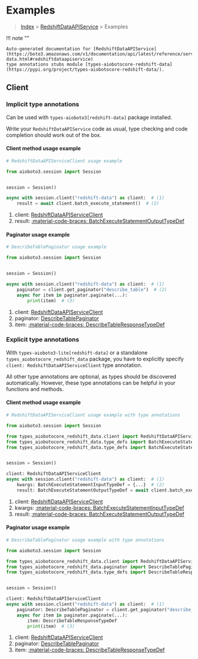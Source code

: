 # Examples

> [Index](../README.md) > [RedshiftDataAPIService](./README.md) > Examples

!!! note ""

    Auto-generated documentation for [RedshiftDataAPIService](https://boto3.amazonaws.com/v1/documentation/api/latest/reference/services/redshift-data.html#redshiftdataapiservice)
    type annotations stubs module [types-aiobotocore-redshift-data](https://pypi.org/project/types-aiobotocore-redshift-data/).

## Client

### Implicit type annotations

Can be used with `types-aioboto3[redshift-data]` package installed.

Write your `RedshiftDataAPIService` code as usual,
type checking and code completion should work out of the box.



#### Client method usage example

```python
# RedshiftDataAPIServiceClient usage example

from aioboto3.session import Session


session = Session()

async with session.client("redshift-data") as client:  # (1)
    result = await client.batch_execute_statement()  # (2)
```

1. client: [RedshiftDataAPIServiceClient](./client.md)
2. result: [:material-code-braces: BatchExecuteStatementOutputTypeDef](./type_defs.md#batchexecutestatementoutputtypedef)



#### Paginator usage example

```python
# DescribeTablePaginator usage example

from aioboto3.session import Session


session = Session()

async with session.client("redshift-data") as client:  # (1)
    paginator = client.get_paginator("describe_table")  # (2)
    async for item in paginator.paginate(...):
        print(item)  # (3)
```

1. client: [RedshiftDataAPIServiceClient](./client.md)
2. paginator: [DescribeTablePaginator](./paginators.md#describetablepaginator)
3. item: [:material-code-braces: DescribeTableResponseTypeDef](./type_defs.md#describetableresponsetypedef)




### Explicit type annotations

With `types-aioboto3-lite[redshift-data]`
or a standalone `types_aiobotocore_redshift_data` package, you have to explicitly specify
`client: RedshiftDataAPIServiceClient` type annotation.

All other type annotations are optional, as types should be discovered automatically.
However, these type annotations can be helpful in your functions and methods.


#### Client method usage example

```python
# RedshiftDataAPIServiceClient usage example with type annotations

from aioboto3.session import Session

from types_aiobotocore_redshift_data.client import RedshiftDataAPIServiceClient
from types_aiobotocore_redshift_data.type_defs import BatchExecuteStatementOutputTypeDef
from types_aiobotocore_redshift_data.type_defs import BatchExecuteStatementInputTypeDef


session = Session()

client: RedshiftDataAPIServiceClient
async with session.client("redshift-data") as client:  # (1)
    kwargs: BatchExecuteStatementInputTypeDef = {...}  # (2)
    result: BatchExecuteStatementOutputTypeDef = await client.batch_execute_statement(**kwargs)  # (3)
```

1. client: [RedshiftDataAPIServiceClient](./client.md)
2. kwargs: [:material-code-braces: BatchExecuteStatementInputTypeDef](./type_defs.md#batchexecutestatementinputtypedef)
3. result: [:material-code-braces: BatchExecuteStatementOutputTypeDef](./type_defs.md#batchexecutestatementoutputtypedef)



#### Paginator usage example

```python
# DescribeTablePaginator usage example with type annotations

from aioboto3.session import Session

from types_aiobotocore_redshift_data.client import RedshiftDataAPIServiceClient
from types_aiobotocore_redshift_data.paginator import DescribeTablePaginator
from types_aiobotocore_redshift_data.type_defs import DescribeTableResponseTypeDef


session = Session()

client: RedshiftDataAPIServiceClient
async with session.client("redshift-data") as client:  # (1)
    paginator: DescribeTablePaginator = client.get_paginator("describe_table")  # (2)
    async for item in paginator.paginate(...):
        item: DescribeTableResponseTypeDef
        print(item)  # (3)
```

1. client: [RedshiftDataAPIServiceClient](./client.md)
2. paginator: [DescribeTablePaginator](./paginators.md#describetablepaginator)
3. item: [:material-code-braces: DescribeTableResponseTypeDef](./type_defs.md#describetableresponsetypedef)





